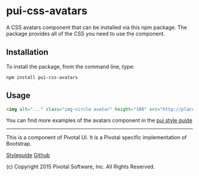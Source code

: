 # pui-css-avatars

A CSS avatars component that can be installed via this npm package. The package provides all of the
CSS you need to use the component.



## Installation

To install the package, from the command line, type:

```
npm install pui-css-avatars
```

## Usage

```html
<img alt="..." class="img-circle avatar" height="100" src="http://placehold.it/100x100" width="100">
```


You can find more examples of the avatars component in the [pui style guide](http://styleguide.pivotal.io/elements.html#avatar)

*****************************************

This is a component of Pivotal UI. It is a Pivotal specific implementation of Bootstrap.

[Styleguide](http://styleguide.pivotal.io)
[Github](https://github.com/pivotal-cf/pivotal-ui)

(c) Copyright 2015 Pivotal Software, Inc. All Rights Reserved.